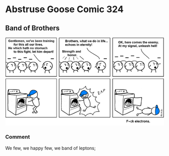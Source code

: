 # Abstruse Goose Comic 324
## Band of Brothers

![image](today_we_celebrate_our_INDEPENDENCE_DAY.png)
### Comment
We few, we happy few, we band of leptons;
